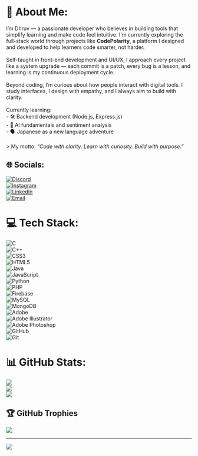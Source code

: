 # 💫 About Me:
I’m Dhruv — a passionate developer who believes in building tools that simplify learning and make code feel intuitive. I'm currently exploring the full-stack world through projects like **CodePolarity**, a platform I designed and developed to help learners code smarter, not harder.<br><br>Self-taught in front-end development and UI/UX, I approach every project like a system upgrade — each commit is a patch, every bug is a lesson, and learning is my continuous deployment cycle.<br><br>Beyond coding, I’m curious about how people interact with digital tools. I study interfaces, I design with empathy, and I always aim to build with clarity.<br><br>Currently learning:<br>- 🛠️ Backend development (Node.js, Express.js)<br>- 🧠 AI fundamentals and sentiment analysis<br>- 🗣️ Japanese as a new language adventure<br><br>> My motto: *“Code with clarity. Learn with curiosity. Build with purpose.”*<br>


## 🌐 Socials:
[![Discord](https://img.shields.io/badge/Discord-%237289DA.svg?logo=discord&logoColor=white&style=for-the-badge&color=2C3E50)](https://discord.gg/UEEjxwBV)  
[![Instagram](https://img.shields.io/badge/Instagram-%23E4405F.svg?logo=Instagram&logoColor=white&style=for-the-badge&color=2C3E50)](https://instagram.com/___dhruvvv_)  
[![LinkedIn](https://img.shields.io/badge/LinkedIn-%230077B5.svg?logo=linkedin&logoColor=white&style=for-the-badge&color=2C3E50)](https://www.linkedin.com/in/dhruv-soni-094811285)  
[![Email](https://img.shields.io/badge/Email-D14836?logo=gmail&logoColor=white&style=for-the-badge&color=2C3E50)](mailto:Dhruvsoni930@gmail.com)





# 💻 Tech Stack:
![C](https://img.shields.io/badge/c-%2300599C.svg?style=for-the-badge&logo=c&logoColor=white&color=2C3E50)  
![C++](https://img.shields.io/badge/c++-%2300599C.svg?style=for-the-badge&logo=c%2B%2B&logoColor=white&color=2C3E50)  
![CSS3](https://img.shields.io/badge/css3-%231572B6.svg?style=for-the-badge&logo=css3&logoColor=white&color=34495E)  
![HTML5](https://img.shields.io/badge/html5-%23E34F26.svg?style=for-the-badge&logo=html5&logoColor=white&color=34495E)  
![Java](https://img.shields.io/badge/java-%23ED8B00.svg?style=for-the-badge&logo=openjdk&logoColor=white&color=3A4B6D)  
![JavaScript](https://img.shields.io/badge/javascript-%23323330.svg?style=for-the-badge&logo=javascript&logoColor=%23F7DF1E&color=2C3E50)  
![Python](https://img.shields.io/badge/python-3670A0?style=for-the-badge&logo=python&logoColor=ffdd54&color=34495E)  
![PHP](https://img.shields.io/badge/php-%23777BB4.svg?style=for-the-badge&logo=php&logoColor=white&color=2C3E50)  
![Firebase](https://img.shields.io/badge/firebase-a08021?style=for-the-badge&logo=firebase&logoColor=ffcd34&color=2C3E50)  
![MySQL](https://img.shields.io/badge/mysql-4479A1.svg?style=for-the-badge&logo=mysql&logoColor=white&color=34495E)  
![MongoDB](https://img.shields.io/badge/MongoDB-%234ea94b.svg?style=for-the-badge&logo=mongodb&logoColor=white&color=34495E)  
![Adobe](https://img.shields.io/badge/adobe-%23FF0000.svg?style=for-the-badge&logo=adobe&logoColor=white&color=2C3E50)  
![Adobe Illustrator](https://img.shields.io/badge/adobe%20illustrator-%23FF9A00.svg?style=for-the-badge&logo=adobe%20illustrator&logoColor=white&color=34495E)  
![Adobe Photoshop](https://img.shields.io/badge/adobe%20photoshop-%2331A8FF.svg?style=for-the-badge&logo=adobe%20photoshop&logoColor=white&color=2C3E50)  
![GitHub](https://img.shields.io/badge/github-%23121011.svg?style=for-the-badge&logo=github&logoColor=white&color=2C3E50)  
![Git](https://img.shields.io/badge/git-%23F05033.svg?style=for-the-badge&logo=git&logoColor=white&color=34495E)

# 📊 GitHub Stats:
![](https://github-readme-stats.vercel.app/api?username=Dhruv-cmd7&theme=github_dark&hide_border=true&include_all_commits=false&count_private=false)<br/>
![](https://nirzak-streak-stats.vercel.app/?user=Dhruv-cmd7&theme=github_dark&hide_border=true)<br/>
![](https://github-readme-stats.vercel.app/api/top-langs/?username=Dhruv-cmd7&theme=github_dark&hide_border=true&include_all_commits=false&count_private=false&layout=compact)

## 🏆 GitHub Trophies
![](https://github-profile-trophy.vercel.app/?username=Dhruv-cmd7&theme=dark&no-frame=true&no-bg=true&margin-w=4)

---
[![](https://visitcount.itsvg.in/api?id=Dhruv-cmd7&icon=2&color=7)](https://visitcount.itsvg.in)

<!-- Proudly created with GPRM ( https://gprm.itsvg.in ) -->
